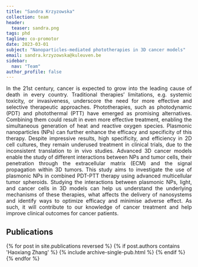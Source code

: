 ```yaml
---
title: "Sandra Krzyzowska"
collection: team
header:
  teaser: sandra.png
tags: phd
tagline: co-promotor
date: 2023-03-01
subject: "Nanoparticles-mediated phototherapies in 3D cancer models"
email: sandra.krzyzowska@kuleuven.be
sidebar:
  nav: "Team"
author_profile: false
---
```


<p align= "justify">
In the 21st century, cancer is expected to grow into the leading cause of death in every country. Traditional therapies’ limitations, e.g. systemic toxicity, or invasiveness, underscore the need for more effective and selective therapeutic approaches. Phototherapies, such as photodynamic (PDT) and photothermal (PTT) have emerged as promising alternatives. Combining them could result in even more effective treatment, enabling the simultaneous generation of heat and reactive oxygen species. Plasmonic nanoparticles (NPs) can further enhance the efficacy and specificity of this therapy. Despite impressive results, high specificity, and efficiency in 2D cell cultures, they remain underused treatment in clinical trials, due to the inconsistent translation to in vivo studies. Advanced 3D cancer models enable the study of different interactions between NPs and tumor cells, their penetration through the extracellular matrix (ECM) and the signal propagation within 3D tumors. This study aims to investigate the use of plasmonic NPs in combined PDT-PTT therapy using advanced multicellular tumor spheroids. Studying the interactions between plasmonic NPs, light, and cancer cells in 3D models can help us understand the underlying mechanisms of these therapies, what affects the delivery of nanosystems and identify ways to optimize efficacy and minimise adverse effect. As such, it will contribute to our knowledge of cancer treatment and help improve clinical outcomes for cancer patients.

<h2> Publications </h2>
{% for post in site.publications reversed %}
  {% if post.authors contains 'Haoxiang Zhang' %}
    {% include archive-single-pub.html %}
  {% endif %}
{% endfor %}
